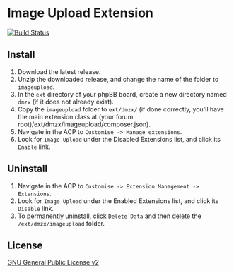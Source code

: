 # Image Upload Extension

[![Build Status](https://travis-ci.org/dmzx/Image-Upload.svg?branch=master)](https://travis-ci.org/dmzx/Image-Upload)

## Install
1. Download the latest release.
2. Unzip the downloaded release, and change the name of the folder to `imageupload`.
3. In the `ext` directory of your phpBB board, create a new directory named `dmzx` (if it does not already exist).
4. Copy the `imageupload` folder to `ext/dmzx/` (if done correctly, you'll have the main extension class at (your forum root)/ext/dmzx/imageupload/composer.json).
5. Navigate in the ACP to `Customise -> Manage extensions`.
6. Look for `Image Upload` under the Disabled Extensions list, and click its `Enable` link.

## Uninstall
1. Navigate in the ACP to `Customise -> Extension Management -> Extensions`.
2. Look for `Image Upload` under the Enabled Extensions list, and click its `Disable` link.
3. To permanently uninstall, click `Delete Data` and then delete the `/ext/dmzx/imageupload` folder.

## License
[GNU General Public License v2](http://opensource.org/licenses/GPL-2.0)
